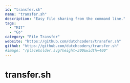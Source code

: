 ```yaml
---
id: "transfer.sh"
name: "transfer.sh"
description: "Easy file sharing from the command line."
tags:
  - "MIT"
  - "Go"
category: "File Transfer"
website: "https://github.com/dutchcoders/transfer.sh"
github: "https://github.com/dutchcoders/transfer.sh"
#image: "/placeholder.svg?height=300&width=400"
---
```


# transfer.sh
